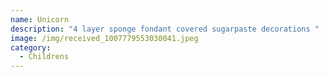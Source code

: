 ```yaml
---
name: Unicorn
description: "4 layer sponge fondant covered sugarpaste decorations "
image: /img/received_1007779553030041.jpeg
category:
  - Childrens
---
```

